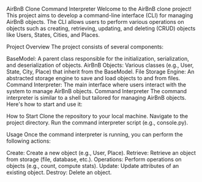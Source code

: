 AirBnB Clone Command Interpreter
Welcome to the AirBnB clone project! This project aims to develop a command-line interface (CLI) for managing AirBnB objects. The CLI allows users to perform various operations on objects such as creating, retrieving, updating, and deleting (CRUD) objects like Users, States, Cities, and Places.

Project Overview
The project consists of several components:

BaseModel: A parent class responsible for the initialization, serialization, and deserialization of objects.
AirBnB Objects: Various classes (e.g., User, State, City, Place) that inherit from the BaseModel.
File Storage Engine: An abstracted storage engine to save and load objects to and from files.
Command Interpreter: The main interface where users interact with the system to manage AirBnB objects.
Command Interpreter
The command interpreter is similar to a shell but tailored for managing AirBnB objects. Here's how to start and use it:

How to Start
Clone the repository to your local machine.
Navigate to the project directory.
Run the command interpreter script (e.g., console.py).

Usage
Once the command interpreter is running, you can perform the following actions:

Create: Create a new object (e.g., User, Place).
Retrieve: Retrieve an object from storage (file, database, etc.).
Operations: Perform operations on objects (e.g., count, compute stats).
Update: Update attributes of an existing object.
Destroy: Delete an object.

